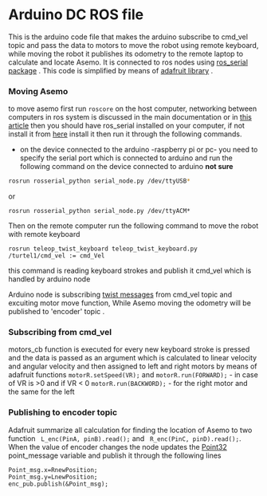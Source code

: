 # Arduino DC ROS file
This is the arduino code file that makes the arduino subscribe to cmd_vel topic and pass the data to motors to move the robot using remote keyboard, while moving the robot it publishes its odometry to the remote laptop to calculate and locate Asemo. It is connected to ros nodes using  [ ros_serial package](http://wiki.ros.org/rosserial_arduino/Tutorials) . This code is simplified by means of [adafruit library](https://github.com/adafruit/Adafruit-Motor-Shield-library) . 

### Moving Asemo
to move asemo first run  `roscore` on the host computer, networking between computers in ros system is discussed in the main documentation or in [this article](http://wiki.ros.org/ROS/Tutorials/MultipleMachines) then you should have ros_serial installed on your computer, if not install it from [here](http://wiki.ros.org/rosserial_arduino/Tutorials/Arduino%20IDE%20Setup)
install it then run it through the following commands.
 - on the device connected to the arduino -raspberry pi or pc- you need to specify the serial port which is connected to arduino and run the following command on the device connected to arduino **not sure**
 
```sh
rosrun rosserial_python serial_node.py /dev/ttyUSB*
```
or

    rosrun rosserial_python serial_node.py /dev/ttyACM*
    
Then on the remote computer run the following command to move the robot with remote keyboard
    
    rosrun teleop_twist_keyboard teleop_twist_keyboard.py  /turtel1/cmd_vel := cmd_Vel
this command is reading keyboard strokes and publish it cmd_vel which is handled by arduino node

Arduino node is subscribing [twist messages](http://docs.ros.org/diamondback/api/geometry_msgs/html/msg/Twist.html) from cmd_vel topic and excuiting motor move function, While Asemo moving the odometry will be published to 'encoder' topic .

### Subscribing from cmd_vel
 motors_cb function is executed for every new keyboard stroke is pressed and the data is passed as an argument which is calculated to linear velocity and angular velocity and then assigned to left and right motors by means of adafruit functions  `motorR.setSpeed(VR);` and  `motorR.run(FORWARD);` - in case of VR is >0 and if VR < 0  `motorR.run(BACKWORD);` - for the right motor and the same for the left
 
 ### Publishing to encoder topic
 Adafruit summarize all calculation for finding the location of Asemo to two function ` L_enc(PinA, pinB).read();` and ` R_enc(PinC, pinD).read();`. When the value of encoder changes the node updates the [Point32](http://docs.ros.org/melodic/api/geometry_msgs/html/msg/Point32.html) point_message variable and publish it through the following lines
 
 ```
Point_msg.x=RnewPosition;
Point_msg.y=LnewPosition;
enc_pub.publish(&Point_msg);
```


